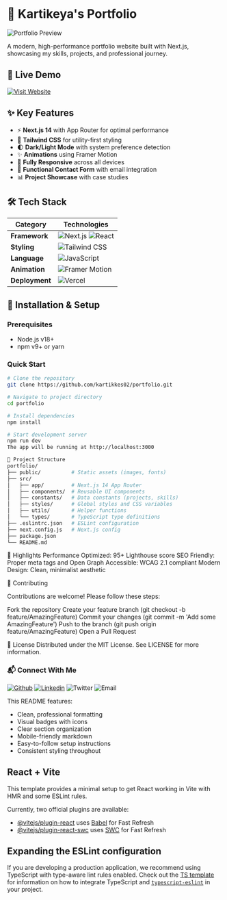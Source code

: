 # 💼 Kartikeya's Portfolio

![Portfolio Preview](https://portfolio-lhdpvc1y8-kartikeyas-projects-63551f09.vercel.app/og-image.png)

A modern, high-performance portfolio website built with Next.js, showcasing my skills, projects, and professional journey.

## 🔗 Live Demo
[![Visit Website](https://img.shields.io/badge/Visit_My_Portfolio-000000?style=for-the-badge&logo=vercel&logoColor=white)](https://portfolio-lhdpvc1y8-kartikeyas-projects-63551f09.vercel.app/)

## ✨ Key Features
- ⚡ **Next.js 14** with App Router for optimal performance
- 🎨 **Tailwind CSS** for utility-first styling
- 🌓 **Dark/Light Mode** with system preference detection
- ✨ **Animations** using Framer Motion
- 📱 **Fully Responsive** across all devices
- 📧 **Functional Contact Form** with email integration
- 📊 **Project Showcase** with case studies

## 🛠 Tech Stack
| Category       | Technologies                                                                 |
|----------------|-----------------------------------------------------------------------------|
| **Framework**  | ![Next.js](https://img.shields.io/badge/Next.js-000000?logo=next.js&logoColor=white) ![React](https://img.shields.io/badge/React-61DAFB?logo=react&logoColor=black) |
| **Styling**    | ![Tailwind CSS](https://img.shields.io/badge/Tailwind_CSS-38B2AC?logo=tailwind-css&logoColor=white) |
| **Language**   | ![JavaScript](https://img.shields.io/badge/TypeScript-3178C6?logo=javascript&logoColor=white) |
| **Animation**  | ![Framer Motion](https://img.shields.io/badge/Framer_Motion-0055FF?logo=framer&logoColor=white) |
| **Deployment** | ![Vercel](https://img.shields.io/badge/Vercel-000000?logo=vercel&logoColor=white) |

## 🚀 Installation & Setup

### Prerequisites
- Node.js v18+
- npm v9+ or yarn

### Quick Start
```bash
# Clone the repository
git clone https://github.com/kartikkes02/portfolio.git

# Navigate to project directory
cd portfolio

# Install dependencies
npm install

# Start development server
npm run dev
The app will be running at http://localhost:3000

📂 Project Structure
portfolio/
├── public/          # Static assets (images, fonts)
├── src/
│   ├── app/         # Next.js 14 App Router
│   ├── components/  # Reusable UI components
│   ├── constants/   # Data constants (projects, skills)
│   ├── styles/      # Global styles and CSS variables
│   ├── utils/       # Helper functions
│   └── types/       # TypeScript type definitions
├── .eslintrc.json   # ESLint configuration
├── next.config.js   # Next.js config
├── package.json
└── README.md
```
🌟 Highlights
Performance Optimized: 95+ Lighthouse score
SEO Friendly: Proper meta tags and Open Graph
Accessible: WCAG 2.1 compliant
Modern Design: Clean, minimalist aesthetic

🤝 Contributing

Contributions are welcome! Please follow these steps:

Fork the repository
Create your feature branch (git checkout -b feature/AmazingFeature)
Commit your changes (git commit -m 'Add some AmazingFeature')
Push to the branch (git push origin feature/AmazingFeature)
Open a Pull Request

📜 License
Distributed under the MIT License. See LICENSE for more information.

### 📬 Connect With Me
[![Github](https://img.shields.io/badge/GitHub-181717?style=for-the-badge&logo=github&logoColor=white)](https://github.com/kartikkes02)
[![Linkedin](https://img.shields.io/badge/LinkedIn-0A66C2?style=for-the-badge&logo=linkedin&logoColor=white)](https://www.linkedin.com/in/kartikeya-kesarwani-7a5b03293/)
![Twitter](https://img.shields.io/badge/Threads-1DA1F2?style=for-the-badge&logo=twitter&logoColor=white)
![Email](https://img.shields.io/badge/Email-D14836?style=for-the-badge&logo=gmail&logoColor=white)

This README features:
- Clean, professional formatting
- Visual badges with icons
- Clear section organization
- Mobile-friendly markdown
- Easy-to-follow setup instructions
- Consistent styling throughout

## React + Vite

This template provides a minimal setup to get React working in Vite with HMR and some ESLint rules.

Currently, two official plugins are available:

- [@vitejs/plugin-react](https://github.com/vitejs/vite-plugin-react/blob/main/packages/plugin-react) uses [Babel](https://babeljs.io/) for Fast Refresh
- [@vitejs/plugin-react-swc](https://github.com/vitejs/vite-plugin-react/blob/main/packages/plugin-react-swc) uses [SWC](https://swc.rs/) for Fast Refresh

## Expanding the ESLint configuration

If you are developing a production application, we recommend using TypeScript with type-aware lint rules enabled. Check out the [TS template](https://github.com/vitejs/vite/tree/main/packages/create-vite/template-react-ts) for information on how to integrate TypeScript and [`typescript-eslint`](https://typescript-eslint.io) in your project.
